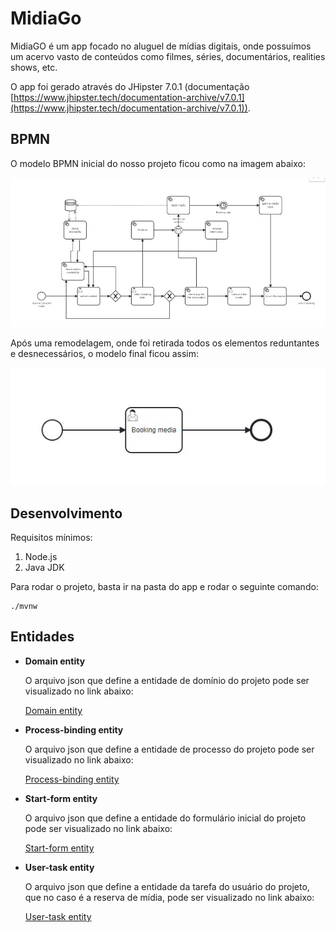 # MidiaGo

MidiaGO é um app focado no aluguel de mídias digitais, onde possuímos um acervo vasto de conteúdos como filmes, séries, documentários, realities shows, etc.

O app foi gerado através do JHipster 7.0.1 (documentação [https://www.jhipster.tech/documentation-archive/v7.0.1](https://www.jhipster.tech/documentation-archive/v7.0.1)).

## BPMN

O modelo BPMN inicial do nosso projeto ficou como na imagem abaixo:

![modelo BPMN antigo](https://github.com/AmandaACLucio/Qualidade-de-Software/blob/f98e01ea4264782d2cdf716b9e0880c3b1fa7c2d/imagens/Bpmn_antigo.jpeg)

Após uma remodelagem, onde foi retirada todos os elementos reduntantes e desnecessários, o modelo final ficou assim:

![modelo BPMN atual](https://github.com/AmandaACLucio/Qualidade-de-Software/blob/f98e01ea4264782d2cdf716b9e0880c3b1fa7c2d/imagens/Bpmn_novo.jpeg)

## Desenvolvimento

Requisitos mínimos:

1. Node.js
2. Java JDK

Para rodar o projeto, basta ir na pasta do app e rodar o seguinte comando:

```
./mvnw
```

## Entidades

- **Domain entity**

    O arquivo json que define a entidade de domínio do projeto pode ser visualizado no link abaixo:
    
    [Domain entity](https://github.com/AmandaACLucio/Qualidade-de-Software/blob/f98e01ea4264782d2cdf716b9e0880c3b1fa7c2d/midiaGO/.jhipster/MidiaGo.json)
    
- **Process-binding entity**

    O arquivo json que define a entidade de processo do projeto pode ser visualizado no link abaixo:
 
    [Process-binding entity](https://github.com/AmandaACLucio/Qualidade-de-Software/blob/f98e01ea4264782d2cdf716b9e0880c3b1fa7c2d/midiaGO/.jhipster/MidiaGoProcess.json)
    
- **Start-form entity**
 
    O arquivo json que define a entidade do formulário inicial do projeto pode ser visualizado no link abaixo:
 
    [Start-form entity](https://github.com/AmandaACLucio/Qualidade-de-Software/blob/f98e01ea4264782d2cdf716b9e0880c3b1fa7c2d/midiaGO/.jhipster/MidiaGoStartForm.json)
    
- **User-task entity**

    O arquivo json que define a entidade da tarefa do usuário do projeto, que no caso é a reserva de mídia, pode ser visualizado no link abaixo:
 
    [User-task entity](https://github.com/AmandaACLucio/Qualidade-de-Software/blob/f98e01ea4264782d2cdf716b9e0880c3b1fa7c2d/midiaGO/.jhipster/TaskBooking.json)
